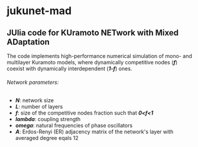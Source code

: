 # jukunet-mad
## JUlia code for KUramoto NETwork with Mixed ADaptation

The code implements high-performance numerical simulation of mono- and multilayer Kuramoto models,
where dynamically competitive nodes (***f***) coexist with dynamically interdependent (***1-f***) ones.

###### Network parameters:

  - ***N***: network size
  - ***L***: number of layers
  - ***f***: size of the competitive nodes fraction such that ***0<f<1***
  - ***lambda***: coupling strength
  - ***omega***: natural frequencies of phase oscillators
  - ***A***: Erdos-Renyi (ER) adjacency matrix of the network's layer with averaged degree eqals 12
  
